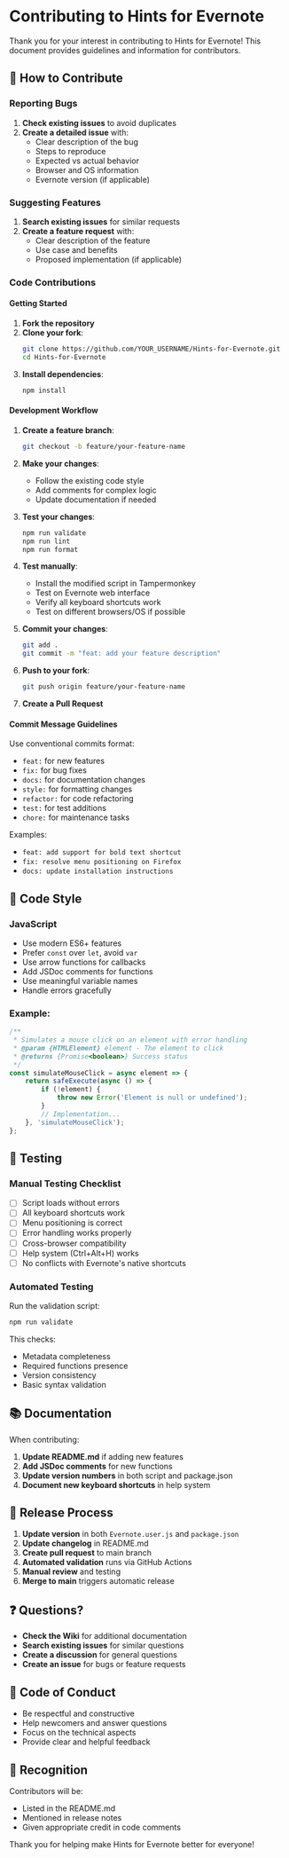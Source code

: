 # Contributing to Hints for Evernote

Thank you for your interest in contributing to Hints for Evernote! This document
provides guidelines and information for contributors.

## 🤝 How to Contribute

### Reporting Bugs

1. **Check existing issues** to avoid duplicates
2. **Create a detailed issue** with:
    - Clear description of the bug
    - Steps to reproduce
    - Expected vs actual behavior
    - Browser and OS information
    - Evernote version (if applicable)

### Suggesting Features

1. **Search existing issues** for similar requests
2. **Create a feature request** with:
    - Clear description of the feature
    - Use case and benefits
    - Proposed implementation (if applicable)

### Code Contributions

#### Getting Started

1. **Fork the repository**
2. **Clone your fork**:
    ```bash
    git clone https://github.com/YOUR_USERNAME/Hints-for-Evernote.git
    cd Hints-for-Evernote
    ```
3. **Install dependencies**:
    ```bash
    npm install
    ```

#### Development Workflow

1. **Create a feature branch**:

    ```bash
    git checkout -b feature/your-feature-name
    ```

2. **Make your changes**:
    - Follow the existing code style
    - Add comments for complex logic
    - Update documentation if needed

3. **Test your changes**:

    ```bash
    npm run validate
    npm run lint
    npm run format
    ```

4. **Test manually**:
    - Install the modified script in Tampermonkey
    - Test on Evernote web interface
    - Verify all keyboard shortcuts work
    - Test on different browsers/OS if possible

5. **Commit your changes**:

    ```bash
    git add .
    git commit -m "feat: add your feature description"
    ```

6. **Push to your fork**:

    ```bash
    git push origin feature/your-feature-name
    ```

7. **Create a Pull Request**

#### Commit Message Guidelines

Use conventional commits format:

- `feat:` for new features
- `fix:` for bug fixes
- `docs:` for documentation changes
- `style:` for formatting changes
- `refactor:` for code refactoring
- `test:` for test additions
- `chore:` for maintenance tasks

Examples:

- `feat: add support for bold text shortcut`
- `fix: resolve menu positioning on Firefox`
- `docs: update installation instructions`

## 📝 Code Style

### JavaScript

- Use modern ES6+ features
- Prefer `const` over `let`, avoid `var`
- Use arrow functions for callbacks
- Add JSDoc comments for functions
- Use meaningful variable names
- Handle errors gracefully

### Example:

```javascript
/**
 * Simulates a mouse click on an element with error handling
 * @param {HTMLElement} element - The element to click
 * @returns {Promise<boolean>} Success status
 */
const simulateMouseClick = async element => {
    return safeExecute(async () => {
        if (!element) {
            throw new Error('Element is null or undefined');
        }
        // Implementation...
    }, 'simulateMouseClick');
};
```

## 🧪 Testing

### Manual Testing Checklist

- [ ] Script loads without errors
- [ ] All keyboard shortcuts work
- [ ] Menu positioning is correct
- [ ] Error handling works properly
- [ ] Cross-browser compatibility
- [ ] Help system (Ctrl+Alt+H) works
- [ ] No conflicts with Evernote's native shortcuts

### Automated Testing

Run the validation script:

```bash
npm run validate
```

This checks:

- Metadata completeness
- Required functions presence
- Version consistency
- Basic syntax validation

## 📚 Documentation

When contributing:

1. **Update README.md** if adding new features
2. **Add JSDoc comments** for new functions
3. **Update version numbers** in both script and package.json
4. **Document new keyboard shortcuts** in help system

## 🔄 Release Process

1. **Update version** in both `Evernote.user.js` and `package.json`
2. **Update changelog** in README.md
3. **Create pull request** to main branch
4. **Automated validation** runs via GitHub Actions
5. **Manual review** and testing
6. **Merge to main** triggers automatic release

## ❓ Questions?

- **Check the Wiki** for additional documentation
- **Search existing issues** for similar questions
- **Create a discussion** for general questions
- **Create an issue** for bugs or feature requests

## 📜 Code of Conduct

- Be respectful and constructive
- Help newcomers and answer questions
- Focus on the technical aspects
- Provide clear and helpful feedback

## 🙏 Recognition

Contributors will be:

- Listed in the README.md
- Mentioned in release notes
- Given appropriate credit in code comments

Thank you for helping make Hints for Evernote better for everyone!
